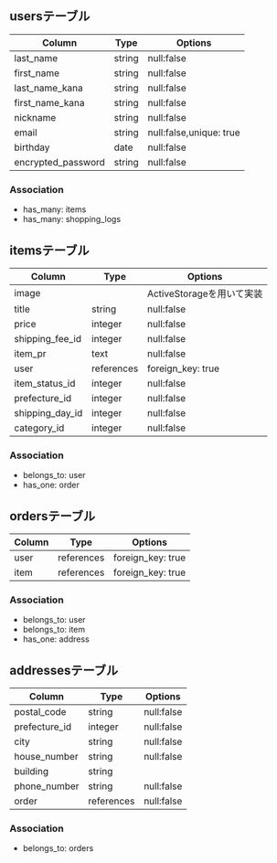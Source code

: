 ## usersテーブル

|Column                 |Type     |Options                      |
|-----------------------|---------|-----------------------------|
| last_name             | string  | null:false                  |
| first_name            | string  | null:false                  |
| last_name_kana        | string  | null:false                  |
| first_name_kana       | string  | null:false                  |
| nickname              | string  | null:false                  |
| email                 | string  | null:false,unique: true     |
| birthday              | date    | null:false                  |
| encrypted_password    | string  | null:false                  |

 ### Association
- has_many: items
- has_many: shopping_logs

## itemsテーブル

|Column             |Type       |Options                   |
|-------------------|-----------|--------------------------|
| image             |           | ActiveStorageを用いて実装  |
| title             | string    | null:false               |
| price             | integer   | null:false               |
| shipping_fee_id   | integer   | null:false               |
| item_pr           | text      | null:false               |
| user              | references| foreign_key: true        |
| item_status_id    | integer   | null:false               |
| prefecture_id     | integer   | null:false               |
| shipping_day_id   | integer   | null:false               |
| category_id       | integer   | null:false               |

### Association
- belongs_to: user
- has_one: order

## ordersテーブル

|Column          |Type       |Options            |
|----------------|-----------|-------------------|
| user           | references| foreign_key: true |
| item           | references| foreign_key: true |

### Association
- belongs_to: user
- belongs_to: item
- has_one: address

## addressesテーブル

|Column          |Type       |Options                       |
|----------------|-----------|------------------------------|
| postal_code    | string    | null:false                   |
| prefecture_id  | integer   | null:false                   |
| city           | string    | null:false                   |
| house_number   | string    | null:false                   |
| building       | string    |                              |
| phone_number   | string    | null:false                   |
| order          | references| null:false                   |

### Association
- belongs_to: orders